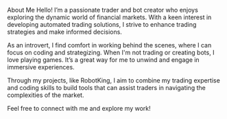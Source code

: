 About Me
Hello! I’m a passionate trader and bot creator who enjoys exploring the dynamic world of financial markets. With a keen interest in developing automated trading solutions, I strive to enhance trading strategies and make informed decisions.

As an introvert, I find comfort in working behind the scenes, where I can focus on coding and strategizing. When I'm not trading or creating bots, I love playing games. It’s a great way for me to unwind and engage in immersive experiences.

Through my projects, like RobotKing, I aim to combine my trading expertise and coding skills to build tools that can assist traders in navigating the complexities of the market.

Feel free to connect with me and explore my work!

